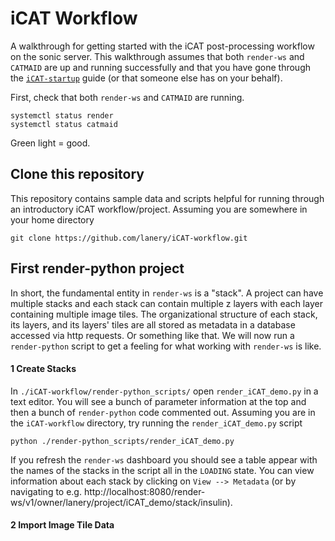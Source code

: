 # iCAT Workflow
A walkthrough for getting started with the iCAT post-processing workflow on the sonic server. This walkthrough assumes that both `render-ws` and `CATMAID` are up and running successfully and that you have gone through the [`iCAT-startup`](https://github.com/lanery/iCAT-workflow/blob/master/docs/iCAT-startup.md) guide (or that someone else has on your behalf).

First, check that both `render-ws` and `CATMAID` are running.
```
systemctl status render
systemctl status catmaid
```
Green light = good.


## Clone this repository
This repository contains sample data and scripts helpful for running through an introductory iCAT workflow/project. Assuming you are somewhere in your home directory
```
git clone https://github.com/lanery/iCAT-workflow.git
```


## First render-python project
In short, the fundamental entity in `render-ws` is a "stack". A project can have multiple stacks and each stack can contain multiple z layers with each layer containing multiple image tiles. The organizational structure of each stack, its layers, and its layers' tiles are all stored as metadata in a database accessed via http requests. Or something like that. We will now run a `render-python` script to get a feeling for what working with `render-ws` is like.

#### 1 Create Stacks
In `./iCAT-workflow/render-python_scripts/` open `render_iCAT_demo.py` in a text editor. You will see a bunch of parameter information at the top and then a bunch of `render-python` code commented out. Assuming you are in the `iCAT-workflow` directory, try running the `render_iCAT_demo.py` script
```
python ./render-python_scripts/render_iCAT_demo.py
```

If you refresh the `render-ws` dashboard you should see a table appear with the names of the stacks in the script all in the `LOADING` state. You can view information about each stack by clicking on `View --> Metadata` (or by navigating to e.g. http://localhost:8080/render-ws/v1/owner/lanery/project/iCAT_demo/stack/insulin).

#### 2 Import Image Tile Data

